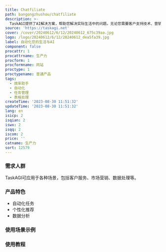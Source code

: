 ```yaml
---
title: Chatfiliate
path: bangongzhushou/chatfiliate
description: >-
  TaskAGI提供了AI解决方案，帮助您解决实际生活中的问题。无论您需要客户支持技术、营销工具还是其他功能，TaskAGI都能满足您的需求。产品的主要功能包括自动化任务、个性化推荐、数据分析等。TaskAGI适用于各种场景，例如客户服务、市场营销、数据处理等。产品完全免费使用。
source: 'https://taskagi.net'
cover: /cover/20240612/6/12/20240612_675c39aa.jpg
logo: /logo/20240612/6/12/20240612_dea5fa39.jpg
label: 自动化您的生活与AI
component: false
procattr: 1
procattrname: 生产力
procform: 1
procformname: 网站
proctype: 1
proctypename: 普通产品
tags:
  - 效率助手
  - 自动化
  - 任务管理
  - 表格处理
createTime: '2023-08-30 11:51:32'
updateTime: '2023-08-30 11:51:32'
lang: en
isicp: 2
isqian: 2
iswx: 2
isqq: 2
iscom: 2
price: ''
catname: 生产力
sort: 12579
---
```




### 需求人群
TaskAGI可应用于各种场景，包括客户服务、市场营销、数据处理等。

### 产品特色
- 自动化任务
- 个性化推荐
- 数据分析

### 使用场景示例


### 使用教程


  
